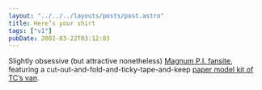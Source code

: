 ```yaml
---
layout: "../../../layouts/posts/post.astro"
title: Here’s your shirt
tags: ["v1"]
pubDate: 2002-03-22T03:12:03
---
```


Slightly obsessive (but attractive nonetheless) [Magnum P.I. fansite][1], featuring a cut-out-and-fold-and-ticky-tape-and-keep [paper model kit of TC&#8217;s van][2].

[1]: http://www.robinmasters.de/
[2]: http://www.robinmasters.de/hoppers.html
